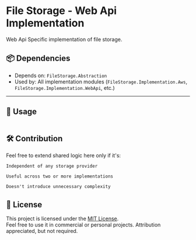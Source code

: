﻿# File Storage - Web Api Implementation
Web Api Specific implementation of file storage.

## 📦 Dependencies

- Depends on: `FileStorage.Abstraction`
- Used by: All implementation modules (`FileStorage.Implementation.Aws`, `FileStorage.Implementation.WebApi`, etc.)

---

## 🔌 Usage


```csharp


```

## 🛠️ Contribution

Feel free to extend shared logic here only if it's:

    Independent of any storage provider

    Useful across two or more implementations

    Doesn't introduce unnecessary complexity

## 📜 License

This project is licensed under the [MIT License](./LICENSE).  
Feel free to use it in commercial or personal projects. Attribution appreciated, but not required.
